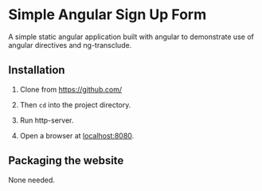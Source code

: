 # Simple Angular Sign Up Form

A simple static angular application built with angular to demonstrate use of angular
directives and ng-transclude.


## Installation

1. Clone from https://github.com/

2. Then `cd` into the project directory.

3. Run http-server.

4. Open a browser at [localhost:8080](http://localhost:8080).

## Packaging the website

None needed.
